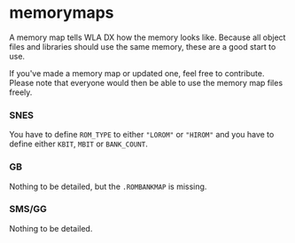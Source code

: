 memorymaps
==========

A memory map tells WLA DX how the memory looks like. Because all object files
and libraries should use the same memory, these are a good start to use.

If you've made a memory map or updated one, feel free to contribute. Please
note that everyone would then be able to use the memory map files freely.

### SNES

You have to define `ROM_TYPE` to either `"LOROM"` or `"HIROM"` and you have
to define either `KBIT`, `MBIT` or `BANK_COUNT`.

### GB

Nothing to be detailed, but the `.ROMBANKMAP` is missing.

### SMS/GG

Nothing to be detailed.

